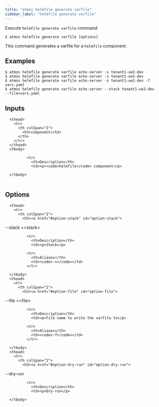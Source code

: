 ```yaml
---
title: "atmos helmfile generate varfile"
sidebar_label: "helmfile generate varfile"
---
```


Execute `helmfile generate varfile` command

```shell
$ atmos helmfile generate varfile [options]
```

This command generates a varfile for a `helmfile` component.
## Examples

```shell
$ atmos helmfile generate varfile echo-server -s tenant1-ue2-dev
$ atmos helmfile generate varfile echo-server -s tenant1-ue2-dev
$ atmos helmfile generate varfile echo-server -s tenant1-ue2-dev -f vars.yaml
$ atmos helmfile generate varfile echo-server --stack tenant1-ue2-dev --file=vars.yaml
```

## Inputs


<table className="reference-table">
  
      <thead>
        <tr>
          <th colSpan="2">
            <h3>component</h3>
          </th>
        </tr>
      </thead>
      <tbody>
        
              <tr>
                <th>Description</th>
                <td><p><code>helmfile</code> component</p>
</td>
              </tr>
            
      </tbody>
</table>



## Options


<table className="reference-table">
  
      <thead>
        <tr>
          <th colSpan="2">
            <h3><a href="#option-stack" id="option-stack">
  --stack
  <span class="option-spec"> =&lt;stack&gt;</span>
</a></h3>
          </th>
        </tr>
      </thead>
      <tbody>
        
              <tr>
                <th>Description</th>
                <td><p>Stack</p>
</td>
              </tr>
             
              <tr>
                <th>Aliases</th>
                <td><code>-s</code></td>
              </tr>
             
      </tbody>
      <thead>
        <tr>
          <th colSpan="2">
            <h3><a href="#option-file" id="option-file">
  --file
  <span class="option-spec"> =&lt;file&gt;</span>
</a></h3>
          </th>
        </tr>
      </thead>
      <tbody>
        
              <tr>
                <th>Description</th>
                <td><p>File name to write the varfile to</p>
</td>
              </tr>
             
              <tr>
                <th>Aliases</th>
                <td><code>-f</code></td>
              </tr>
             
      </tbody>
      <thead>
        <tr>
          <th colSpan="2">
            <h3><a href="#option-dry-run" id="option-dry-run">
  --dry-run
  
</a></h3>
          </th>
        </tr>
      </thead>
      <tbody>
        
              <tr>
                <th>Description</th>
                <td><p>Dry-run</p>
</td>
              </tr>
              
      </tbody>
</table>

